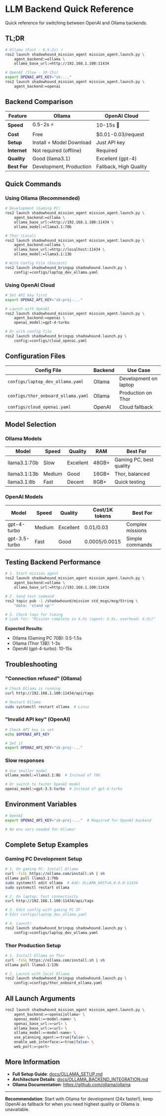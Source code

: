 # LLM Backend Quick Reference

Quick reference for switching between OpenAI and Ollama backends.

## TL;DR

```bash
# Ollama (Fast - 0.5-2s) ⚡
ros2 launch shadowhound_mission_agent mission_agent.launch.py \
    agent_backend:=ollama \
    ollama_base_url:=http://192.168.1.100:11434

# OpenAI (Slow - 10-15s) 
export OPENAI_API_KEY="sk-..."
ros2 launch shadowhound_mission_agent mission_agent.launch.py \
    agent_backend:=openai
```

## Backend Comparison

| Feature | Ollama | OpenAI Cloud |
|---------|--------|--------------|
| **Speed** | 0.5-2s ⚡ | 10-15s 🐌 |
| **Cost** | Free | $0.01-0.03/request |
| **Setup** | Install + Model Download | Just API key |
| **Internet** | Not required (offline) | Required |
| **Quality** | Good (llama3.1) | Excellent (gpt-4) |
| **Best For** | Development, Production | Fallback, High Quality |

## Quick Commands

### Using Ollama (Recommended)

```bash
# Development (Gaming PC)
ros2 launch shadowhound_mission_agent mission_agent.launch.py \
    agent_backend:=ollama \
    ollama_base_url:=http://192.168.1.100:11434 \
    ollama_model:=llama3.1:70b

# Thor (Local)
ros2 launch shadowhound_mission_agent mission_agent.launch.py \
    agent_backend:=ollama \
    ollama_base_url:=http://localhost:11434 \
    ollama_model:=llama3.1:13b

# With Config File (Easiest)
ros2 launch shadowhound_bringup shadowhound.launch.py \
    config:=configs/laptop_dev_ollama.yaml
```

### Using OpenAI Cloud

```bash
# Set API key first
export OPENAI_API_KEY="sk-proj-..."

# Launch with OpenAI
ros2 launch shadowhound_mission_agent mission_agent.launch.py \
    agent_backend:=openai \
    openai_model:=gpt-4-turbo

# Or with config file
ros2 launch shadowhound_bringup shadowhound.launch.py \
    config:=configs/cloud_openai.yaml
```

## Configuration Files

| Config File | Backend | Use Case |
|-------------|---------|----------|
| `configs/laptop_dev_ollama.yaml` | Ollama | Development on laptop |
| `configs/thor_onboard_ollama.yaml` | Ollama | Production on Thor |
| `configs/cloud_openai.yaml` | OpenAI | Cloud fallback |

## Model Selection

### Ollama Models

| Model | Speed | Quality | RAM | Best For |
|-------|-------|---------|-----|----------|
| llama3.1:70b | Slow | Excellent | 48GB+ | Gaming PC, best quality |
| llama3.1:13b | Medium | Good | 16GB+ | Thor, balanced |
| llama3.1:8b | Fast | Decent | 8GB+ | Quick testing |

### OpenAI Models

| Model | Speed | Quality | Cost/1K tokens | Best For |
|-------|-------|---------|----------------|----------|
| gpt-4-turbo | Medium | Excellent | $0.01/$0.03 | Complex missions |
| gpt-3.5-turbo | Fast | Good | $0.0005/$0.0015 | Simple commands |

## Testing Backend Performance

```bash
# 1. Start mission agent
ros2 launch shadowhound_mission_agent mission_agent.launch.py \
    agent_backend:=ollama \
    ollama_base_url:=http://192.168.1.100:11434

# 2. Send test command
ros2 topic pub -1 /shadowhound/mission std_msgs/msg/String \
    "data: 'stand up'"

# 3. Check logs for timing
# Look for: "Mission complete in X.Xs (agent: X.Xs, overhead: X.Xs)"
```

**Expected Results**:
- Ollama (Gaming PC 70B): 0.5-1.5s
- Ollama (Thor 13B): 1-3s
- OpenAI (gpt-4-turbo): 10-15s

## Troubleshooting

### "Connection refused" (Ollama)
```bash
# Check Ollama is running
curl http://192.168.1.100:11434/api/tags

# Restart Ollama
sudo systemctl restart ollama  # Linux
```

### "Invalid API key" (OpenAI)
```bash
# Check API key is set
echo $OPENAI_API_KEY

# Set it
export OPENAI_API_KEY="sk-proj-..."
```

### Slow responses
```bash
# Use smaller model
ollama_model:=llama3.1:8b  # Instead of 70b

# Or switch to faster OpenAI model
openai_model:=gpt-3.5-turbo  # Instead of gpt-4-turbo
```

## Environment Variables

```bash
# OpenAI
export OPENAI_API_KEY="sk-proj-..."  # Required for OpenAI backend

# No env vars needed for Ollama!
```

## Complete Setup Examples

### Gaming PC Development Setup

```bash
# 1. On gaming PC: Install Ollama
curl -fsSL https://ollama.com/install.sh | sh
ollama pull llama3.1:70b
sudo systemctl edit ollama  # Add: OLLAMA_HOST=0.0.0.0:11434
sudo systemctl restart ollama

# 2. On laptop: Test connectivity
curl http://192.168.1.100:11434/api/tags

# 3. Edit config with gaming PC IP
# Edit configs/laptop_dev_ollama.yaml

# 4. Launch!
ros2 launch shadowhound_bringup shadowhound.launch.py \
    config:=configs/laptop_dev_ollama.yaml
```

### Thor Production Setup

```bash
# 1. Install Ollama on Thor
curl -fsSL https://ollama.com/install.sh | sh
ollama pull llama3.1:13b

# 2. Launch with local Ollama
ros2 launch shadowhound_bringup shadowhound.launch.py \
    config:=configs/thor_onboard_ollama.yaml
```

## All Launch Arguments

```bash
ros2 launch shadowhound_mission_agent mission_agent.launch.py \
    agent_backend:=<openai|ollama> \
    openai_model:=<model-name> \
    openai_base_url:=<url> \
    ollama_base_url:=<url> \
    ollama_model:=<model-name> \
    use_planning_agent:=<true|false> \
    enable_web_interface:=<true|false> \
    web_port:=<port>
```

## More Information

- **Full Setup Guide**: [docs/OLLAMA_SETUP.md](OLLAMA_SETUP.md)
- **Architecture Details**: [docs/OLLAMA_BACKEND_INTEGRATION.md](OLLAMA_BACKEND_INTEGRATION.md)
- **Ollama Documentation**: https://github.com/ollama/ollama

---

**Recommendation**: Start with Ollama for development (24x faster!), keep OpenAI as fallback for when you need highest quality or Ollama is unavailable.
